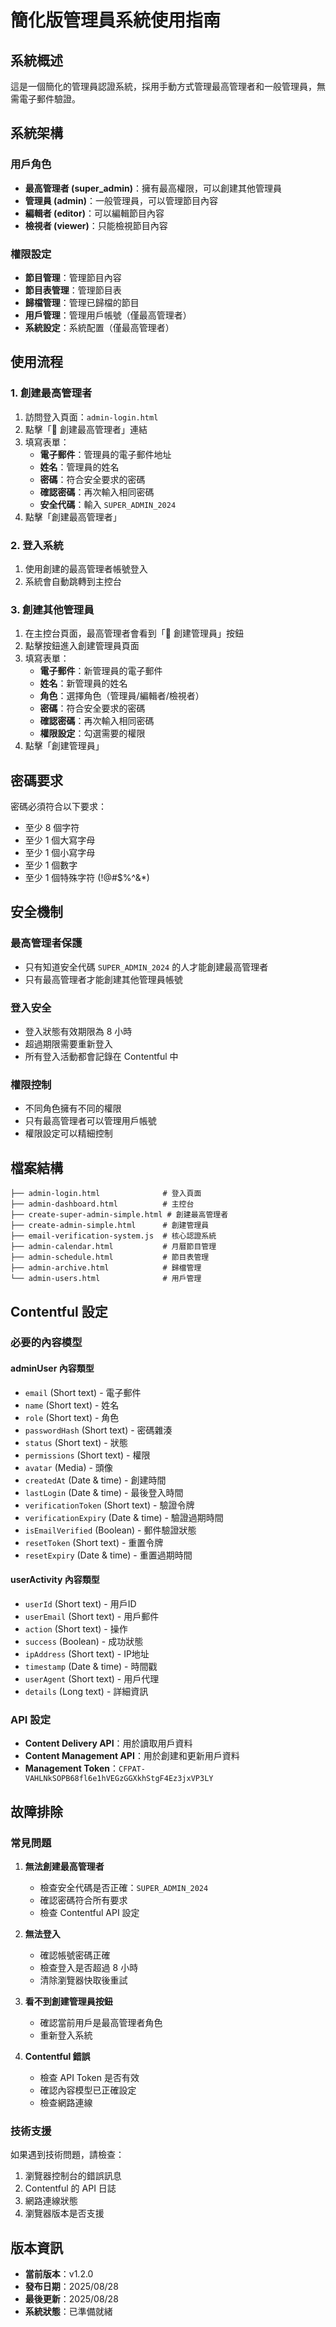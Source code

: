 # 簡化版管理員系統使用指南

## 系統概述

這是一個簡化的管理員認證系統，採用手動方式管理最高管理者和一般管理員，無需電子郵件驗證。

## 系統架構

### 用戶角色
- **最高管理者 (super_admin)**：擁有最高權限，可以創建其他管理員
- **管理員 (admin)**：一般管理員，可以管理節目內容
- **編輯者 (editor)**：可以編輯節目內容
- **檢視者 (viewer)**：只能檢視節目內容

### 權限設定
- **節目管理**：管理節目內容
- **節目表管理**：管理節目表
- **歸檔管理**：管理已歸檔的節目
- **用戶管理**：管理用戶帳號（僅最高管理者）
- **系統設定**：系統配置（僅最高管理者）

## 使用流程

### 1. 創建最高管理者

1. 訪問登入頁面：`admin-login.html`
2. 點擊「👑 創建最高管理者」連結
3. 填寫表單：
   - **電子郵件**：管理員的電子郵件地址
   - **姓名**：管理員的姓名
   - **密碼**：符合安全要求的密碼
   - **確認密碼**：再次輸入相同密碼
   - **安全代碼**：輸入 `SUPER_ADMIN_2024`
4. 點擊「創建最高管理者」

### 2. 登入系統

1. 使用創建的最高管理者帳號登入
2. 系統會自動跳轉到主控台

### 3. 創建其他管理員

1. 在主控台頁面，最高管理者會看到「👤 創建管理員」按鈕
2. 點擊按鈕進入創建管理員頁面
3. 填寫表單：
   - **電子郵件**：新管理員的電子郵件
   - **姓名**：新管理員的姓名
   - **角色**：選擇角色（管理員/編輯者/檢視者）
   - **密碼**：符合安全要求的密碼
   - **確認密碼**：再次輸入相同密碼
   - **權限設定**：勾選需要的權限
4. 點擊「創建管理員」

## 密碼要求

密碼必須符合以下要求：
- 至少 8 個字符
- 至少 1 個大寫字母
- 至少 1 個小寫字母
- 至少 1 個數字
- 至少 1 個特殊字符 (!@#$%^&*)

## 安全機制

### 最高管理者保護
- 只有知道安全代碼 `SUPER_ADMIN_2024` 的人才能創建最高管理者
- 只有最高管理者才能創建其他管理員帳號

### 登入安全
- 登入狀態有效期限為 8 小時
- 超過期限需要重新登入
- 所有登入活動都會記錄在 Contentful 中

### 權限控制
- 不同角色擁有不同的權限
- 只有最高管理者可以管理用戶帳號
- 權限設定可以精細控制

## 檔案結構

```
├── admin-login.html              # 登入頁面
├── admin-dashboard.html          # 主控台
├── create-super-admin-simple.html # 創建最高管理者
├── create-admin-simple.html      # 創建管理員
├── email-verification-system.js  # 核心認證系統
├── admin-calendar.html           # 月曆節目管理
├── admin-schedule.html           # 節目表管理
├── admin-archive.html            # 歸檔管理
└── admin-users.html              # 用戶管理
```

## Contentful 設定

### 必要的內容模型

#### adminUser 內容類型
- `email` (Short text) - 電子郵件
- `name` (Short text) - 姓名
- `role` (Short text) - 角色
- `passwordHash` (Short text) - 密碼雜湊
- `status` (Short text) - 狀態
- `permissions` (Short text) - 權限
- `avatar` (Media) - 頭像
- `createdAt` (Date & time) - 創建時間
- `lastLogin` (Date & time) - 最後登入時間
- `verificationToken` (Short text) - 驗證令牌
- `verificationExpiry` (Date & time) - 驗證過期時間
- `isEmailVerified` (Boolean) - 郵件驗證狀態
- `resetToken` (Short text) - 重置令牌
- `resetExpiry` (Date & time) - 重置過期時間

#### userActivity 內容類型
- `userId` (Short text) - 用戶ID
- `userEmail` (Short text) - 用戶郵件
- `action` (Short text) - 操作
- `success` (Boolean) - 成功狀態
- `ipAddress` (Short text) - IP地址
- `timestamp` (Date & time) - 時間戳
- `userAgent` (Short text) - 用戶代理
- `details` (Long text) - 詳細資訊

### API 設定
- **Content Delivery API**：用於讀取用戶資料
- **Content Management API**：用於創建和更新用戶資料
- **Management Token**：`CFPAT-VAHLNkSOPB68fl6e1hVEGzGGXkhStgF4Ez3jxVP3LY`

## 故障排除

### 常見問題

1. **無法創建最高管理者**
   - 檢查安全代碼是否正確：`SUPER_ADMIN_2024`
   - 確認密碼符合所有要求
   - 檢查 Contentful API 設定

2. **無法登入**
   - 確認帳號密碼正確
   - 檢查登入是否超過 8 小時
   - 清除瀏覽器快取後重試

3. **看不到創建管理員按鈕**
   - 確認當前用戶是最高管理者角色
   - 重新登入系統

4. **Contentful 錯誤**
   - 檢查 API Token 是否有效
   - 確認內容模型已正確設定
   - 檢查網路連線

### 技術支援

如果遇到技術問題，請檢查：
1. 瀏覽器控制台的錯誤訊息
2. Contentful 的 API 日誌
3. 網路連線狀態
4. 瀏覽器版本是否支援

## 版本資訊

- **當前版本**：v1.2.0
- **發布日期**：2025/08/28
- **最後更新**：2025/08/28
- **系統狀態**：已準備就緒
